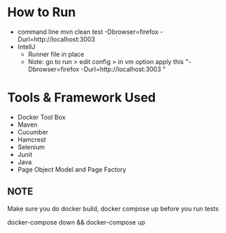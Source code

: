 # How to Run

  - command line 
        mvn clean test -Dbrowser=firefox -Durl=http://localhost:3003
  - IntellJ
    - Runner file in place 
    - Note: go to run > edit config > in vm option apply this "-Dbrowser=firefox  -Durl=http://localhost:3003 "
  
# Tools & Framework Used 

- Docker Tool Box
- Maven 
- Cucumber 
- Hamcrest
- Selenium
- Junit 
- Java
- Page Object Model and Page Factory


## NOTE 
Make sure you do 
docker build, docker compose up before you run tests 

docker-compose down && docker-compose up
